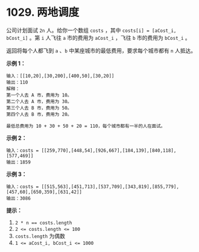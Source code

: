 # 1029. 两地调度

公司计划面试 `2n` 人。给你一个数组 `costs` ，其中 `costs[i] = [aCost_i, bCost_i]` 。第 `i` 人飞往 `a` 市的费用为 `aCost_i` ，飞往 `b` 市的费用为 `bCost_i` 。

返回将每个人都飞到 `a` 、`b` 中某座城市的最低费用，要求每个城市都有 `n` 人抵达。

**示例 1：**

```()
输入：[[10,20],[30,200],[400,50],[30,20]]
输出：110
解释：
第一个人去 A 市，费用为 10。
第二个人去 A 市，费用为 30。
第三个人去 B 市，费用为 50。
第四个人去 B 市，费用为 20。

最低总费用为 10 + 30 + 50 + 20 = 110，每个城市都有一半的人在面试。
```

**示例 2：**

```()
输入：costs = [[259,770],[448,54],[926,667],[184,139],[840,118],[577,469]]
输出：1859
```

**示例 3：**

```()
输入：costs = [[515,563],[451,713],[537,709],[343,819],[855,779],[457,60],[650,359],[631,42]]
输出：3086
```

**提示：**

1. `2 * n == costs.length`
2. `2 <= costs.length <= 100`
3. `costs.length` 为偶数
4. `1 <= aCost_i, bCost_i <= 1000`
